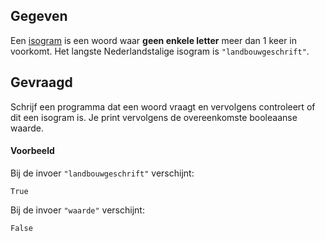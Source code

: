 ## Gegeven

Een <a href="https://nl.wikipedia.org/wiki/Isogram" target="_blank">isogram</a> is een woord waar **geen enkele letter** meer dan 1 keer in voorkomt. Het langste Nederlandstalige isogram is `"landbouwgeschrift"`.

## Gevraagd
Schrijf een programma dat een woord vraagt en vervolgens controleert of dit een isogram is. Je print vervolgens de overeenkomste booleaanse waarde.

#### Voorbeeld

Bij de invoer `"landbouwgeschrift"` verschijnt:
```
True
```

Bij de invoer `"waarde"` verschijnt:
```
False
```